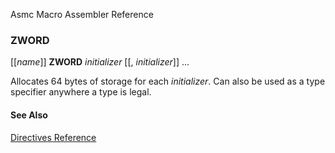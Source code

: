 Asmc Macro Assembler Reference

### ZWORD

[[_name_]] **ZWORD** _initializer_ [[, _initializer_]] ...

Allocates 64 bytes of storage for each _initializer_. Can also be used as a type specifier anywhere a type is legal.

#### See Also

[Directives Reference](readme.md)
